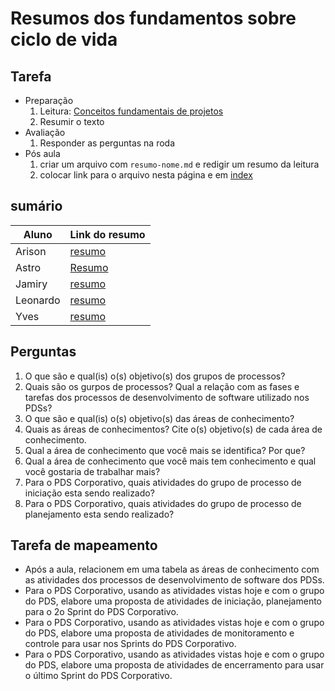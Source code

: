 # Resumos dos fundamentos sobre ciclo de vida

## Tarefa

- Preparação
  1. Leitura: [Conceitos fundamentais de projetos](https://sites.google.com/site/gerenciadeprojetosdeti/aulas-1/6---grupos-de-processos-e-areas-de-conhecimento-de-gestao-de-projeto)
  2. Resumir o texto
- Avaliação
  1. Responder as perguntas na roda
- Pós aula
  1. criar um arquivo com ```resumo-nome.md``` e redigir um resumo da leitura
  2. colocar link para o arquivo nesta página e em [index](../../index.md)

## sumário

| Aluno | Link do resumo |
| --- | --- |
| Arison | [resumo](resumo-arison) |
| Astro | [Resumo](resumo-astro) |
| Jamiry | [resumo](resumo-jamiry) |
| Leonardo | [resumo](resumo-leo) |
| Yves | [resumo](resumo-yves) |

## Perguntas
1. O que são e qual(is) o(s) objetivo(s) dos grupos de processos?
2. Quais são os gurpos de processos? Qual a relação com as fases e tarefas dos processos de desenvolvimento de software utilizado nos PDSs?
3. O que são e qual(is) o(s) objetivo(s) das áreas de conhecimento?
4. Quais as áreas de conhecimentos? Cite o(s) objetivo(s) de cada área de conhecimento.
5. Qual a área de conhecimento que você mais se identifica? Por que?
6. Qual a área de conhecimento que você mais tem conhecimento e qual você gostaria de trabalhar mais?
7. Para o PDS Corporativo, quais atividades do grupo de processo de iniciação esta sendo realizado?
8. Para o PDS Corporativo, quais atividades do grupo de processo de planejamento esta sendo realizado?


## Tarefa de mapeamento
- Após a aula, relacionem em uma tabela as áreas de conhecimento com as atividades dos processos de desenvolvimento de software dos PDSs.
- Para o PDS Corporativo, usando as atividades vistas hoje e com o grupo do PDS, elabore uma proposta de atividades de iniciação,  planejamento para o 2o Sprint do PDS Corporativo.
- Para o PDS Corporativo, usando as atividades vistas hoje e com o grupo do PDS, elabore uma proposta de atividades de monitoramento e controle para usar nos Sprints do PDS Corporativo.
- Para o PDS Corporativo, usando as atividades vistas hoje e com o grupo do PDS, elabore uma proposta de atividades de encerramento para usar o último Sprint do PDS Corporativo.
